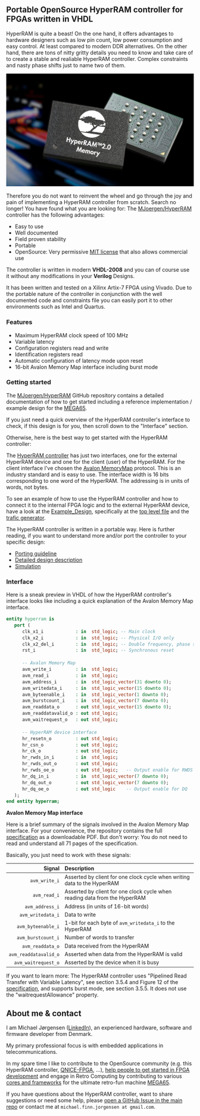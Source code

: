 ## Portable OpenSource HyperRAM controller for FPGAs written in VHDL

HyperRAM is quite a beast! On the one hand, it offers advantages to hardware designers such as
low pin count, low power consumption and easy control. At least compared to modern DDR alternatives.
On the other hand, there are tons of nitty gritty details you need to know and take care of to
create a stable and realiable HyperRAM controller. Complex constraints and nasty phase shifts
just to name two of them.

![HyperRAM image](hyperram_img.jpg)

Therefore you do not want to reinvent the wheel and go through the joy and pain of implementing
a HyperRAM controller from scratch. Search no longer! You have found what you are looking
for: The [MJoergen/HyperRAM](https://github.com/MJoergen/HyperRAM) controller has the following
advantages:

* Easy to use
* Well documented
* Field proven stability
* Portable
* OpenSource: Very permissive [MIT license](https://github.com/MJoergen/HyperRAM/blob/main/LICENSE) that also allows commercial use

The controller is written in modern **VHDL-2008** and you can of course use it without
any modifications in your **Verilog** Designs.

It has been written and tested on a Xilinx Artix-7 FPGA using Vivado. Due to the portable
nature of the controller in conjunction with the well documented code and constraints file
you can easily port it to other environments such as Intel and Quartus.

### Features

* Maximum HyperRAM clock speed of 100 MHz
* Variable latency
* Configuration registers read and write
* Identification registers read
* Automatic configuration of latency mode upon reset
* 16-bit Avalon Memory Map interface including burst mode

### Getting started

The [MJoergen/HyperRAM](https://github.com/MJoergen/HyperRAM) GitHub repository contains
a detailed documentation of how to get started including a reference implementation /
example design for the [MEGA65](https://www.mega65.org).

If you just need a quick overview of the HyperRAM controller's interface to check, if
this design is for you, then scroll down to the "Interface" section.

Otherwise, here is the best way to get started with the HyperRAM controller:

The [HyperRAM controller](https://github.com/MJoergen/HyperRAM/blob/main/src/hyperram/hyperram.vhd)
has just two interfaces, one for the external HyperRAM device and one for the client (user) of the
HyperRAM. For the client interface I've chosen the
[Avalon MemoryMap](https://github.com/MJoergen/HyperRAM/blob/main/doc/Avalon_Interface_Specifications.pdf)
protocol. This is an industry standard and is easy to use. The interface width
is 16 bits corresponding to one word of the HyperRAM.
The addressing is in units of words, not bytes.

To see an example of how to use the HyperRAM controller and how to connect it
to the internal FPGA logic and to the external HyperRAM device, have a look at
the [Example_Design](https://github.com/MJoergen/HyperRAM/tree/main/src/Example_Design),
specifically at the [top level file](https://github.com/MJoergen/HyperRAM/blob/main/src/Example_Design/top.vhd)
and the [trafic generator](https://github.com/MJoergen/HyperRAM/blob/main/src/Example_Design/trafic_gen.vhd).

The HyperRAM controller is written in a portable way. Here is further reading, if you
want to understand more and/or port the controller to your specific design:

* [Porting guideline](https://github.com/MJoergen/HyperRAM/blob/main/PORTING.md)
* [Detailed design description](https://github.com/MJoergen/HyperRAM/blob/main/src/hyperram/README.md)
* [Simulation](https://github.com/MJoergen/HyperRAM/tree/main/simulation)

### Interface

Here is a sneak preview in VHDL of how the HyperRAM controller's interface looks like
including a quick explanation of the Avalon Memory Map interface.

```vhdl
entity hyperram is
   port (
      clk_x1_i            : in  std_logic; -- Main clock
      clk_x2_i            : in  std_logic; -- Physical I/O only
      clk_x2_del_i        : in  std_logic; -- Double frequency, phase shifted
      rst_i               : in  std_logic; -- Synchronous reset

      -- Avalon Memory Map
      avm_write_i         : in  std_logic;
      avm_read_i          : in  std_logic;
      avm_address_i       : in  std_logic_vector(31 downto 0);
      avm_writedata_i     : in  std_logic_vector(15 downto 0);
      avm_byteenable_i    : in  std_logic_vector(1 downto 0);
      avm_burstcount_i    : in  std_logic_vector(7 downto 0);
      avm_readdata_o      : out std_logic_vector(15 downto 0);
      avm_readdatavalid_o : out std_logic;
      avm_waitrequest_o   : out std_logic;

      -- HyperRAM device interface
      hr_resetn_o         : out std_logic;
      hr_csn_o            : out std_logic;
      hr_ck_o             : out std_logic;
      hr_rwds_in_i        : in  std_logic;
      hr_rwds_out_o       : out std_logic;
      hr_rwds_oe_o        : out std_logic;   -- Output enable for RWDS
      hr_dq_in_i          : in  std_logic_vector(7 downto 0);
      hr_dq_out_o         : out std_logic_vector(7 downto 0);
      hr_dq_oe_o          : out std_logic    -- Output enable for DQ
   );
end entity hyperram;
```

**Avalon Memory Map interface**

Here is a brief summary of the signals involved in the Avalon Memory Map
interface. For your convenience, the repository contains the full
[specification](https://github.com/MJoergen/HyperRAM/blob/main/doc/Avalon_Interface_Specifications.pdf)
as a downloadable PDF. But don't worry: You do not need to read and understand
all 71 pages of the specification.

Basically, you just need to work with these signals:

Signal                | Description
--------------------: | :--------------------------------------------------------------------------------------
`avm_write_i`         | Asserted by client for one clock cycle when writing data to the HyperRAM
`avm_read_i`          | Asserted by client for one clock cycle when reading data from the HyperRAM
`avm_address_i`       | Address (in units of 16-bit words)
`avm_writedata_i`     | Data to write
`avm_byteenable_i`    | 1-bit for each byte of `avm_writedata_i` to the HyperRAM
`avm_burstcount_i`    | Number of words to transfer
`avm_readdata_o`      | Data received from the HyperRAM
`avm_readdatavalid_o` | Asserted when data from the HyperRAM is valid
`avm_waitrequest_o`   | Asserted by the device when it is busy

If you want to learn more: The HyperRAM controller uses "Pipelined Read Transfer with Variable Latency",
see section 3.5.4 and Figure 12 of the
[specification](https://github.com/MJoergen/HyperRAM/blob/main/doc/Avalon_Interface_Specifications.pdf),
and supports burst mode, see section 3.5.5. It does not use the "waitrequestAllowance" property.

## About me & contact

I am Michael Jørgensen ([LinkedIn](https://www.linkedin.com/in/michaeljoergensen/)), an experienced hardware, software
and firmware developer from Denmark.

My primary professional focus is with embedded applications in telecommunications.

In my spare time I like to contribute to the OpenSource community
(e.g. this HyperRAM controller, [QNICE-FPGA](http://qnice-fpga.com/), ...),
[help people to get started in FPGA development](https://github.com/MJoergen/nexys4ddr/tree/master/dyoc)
and engage in Retro Computing by contributing to various
[cores and frameworks](https://sy2002.github.io/m65cores/) for the ultimate retro-fun machine
[MEGA65](https://www.mega65.org).

If you have questions about the HyperRAM controller, want to share suggestions or need some help, please
[open a GitHub Issue in the main repo](https://github.com/MJoergen/HyperRAM/issues) or contact me at
`michael.finn.jorgensen at gmail.com`.
